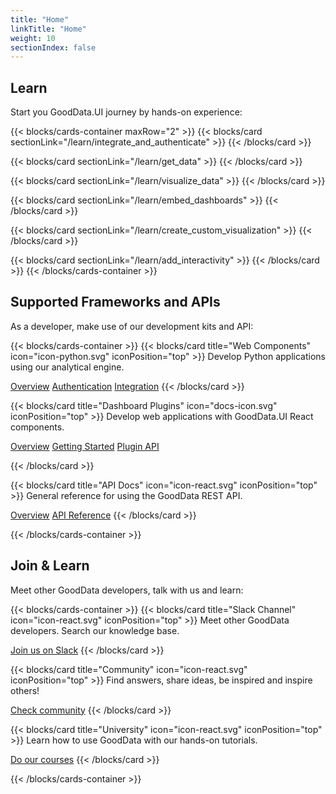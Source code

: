 ```yaml
---
title: "Home"
linkTitle: "Home"
weight: 10
sectionIndex: false
---
```


## Learn

Start you GoodData.UI journey by hands-on experience:

{{< blocks/cards-container maxRow="2" >}}
  {{< blocks/card sectionLink="/learn/integrate_and_authenticate" >}}
  {{< /blocks/card >}}

  {{< blocks/card sectionLink="/learn/get_data" >}}
  {{< /blocks/card >}}

  {{< blocks/card sectionLink="/learn/visualize_data" >}}
  {{< /blocks/card >}}

  {{< blocks/card sectionLink="/learn/embed_dashboards" >}}
  {{< /blocks/card >}}

  {{< blocks/card sectionLink="/learn/create_custom_visualization" >}}
  {{< /blocks/card >}}

  {{< blocks/card sectionLink="/learn/add_interactivity" >}}
  {{< /blocks/card >}}
{{< /blocks/cards-container >}}

## Supported Frameworks and APIs

As a developer, make use of our development kits and API:

{{< blocks/cards-container >}}
  {{< blocks/card title="Web Components" icon="icon-python.svg" iconPosition="top" >}}
  Develop Python applications using our analytical engine.

  [Overview](./api-and-sdk/python-sdk/)
  [Authentication](https://www.gooddata.com/docs/python-sdk/)
  [Integration](https://gooddata-pandas.readthedocs.io/en/latest/)
  {{< /blocks/card >}}

  {{< blocks/card title="Dashboard Plugins" icon="docs-icon.svg" iconPosition="top" >}}
  Develop web applications with GoodData.UI React components.

  [Overview](./api-and-sdk/react-sdk/)
  [Getting Started](https://sdk.gooddata.com/gooddata-ui/docs/create_new_application.html)
  [Plugin API](https://sdk.gooddata.com/gooddata-ui/docs/interactive_examples.html)

  {{< /blocks/card >}}

  {{< blocks/card title="API Docs" icon="icon-react.svg" iconPosition="top" >}}
  General reference for using the GoodData REST API.

  [Overview](./api-and-sdk/api/)
  [API Reference](./api-and-sdk/api/api_reference_all/)
  {{< /blocks/card >}}

{{< /blocks/cards-container >}}

## Join & Learn

Meet other GoodData developers, talk with us and learn:

{{< blocks/cards-container >}}
  {{< blocks/card title="Slack Channel" icon="icon-react.svg" iconPosition="top" >}}
  Meet other GoodData developers. Search our knowledge base.

  [Join us on Slack](https://join.slack.com/t/gooddataconnect/shared_invite/zt-mkqhg6bm-omgjndejTlTyB3wgaVkkGQ)
  {{< /blocks/card >}}

  {{< blocks/card title="Community" icon="icon-react.svg" iconPosition="top" >}}
  Find answers, share ideas, be inspired and inspire others!

  [Check community](https://community.gooddata.com/)
  {{< /blocks/card >}}

  {{< blocks/card title="University" icon="icon-react.svg" iconPosition="top" >}}
  Learn how to use GoodData with our hands-on tutorials.

  [Do our courses](https://university.gooddata.com/page/gooddatacn/)
  {{< /blocks/card >}}

{{< /blocks/cards-container >}}
